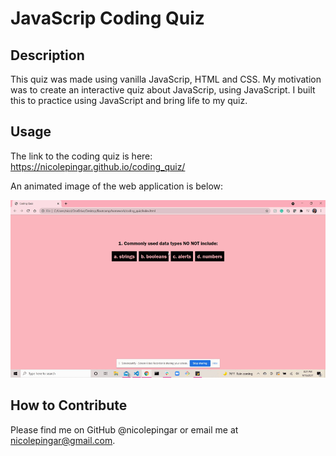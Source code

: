 # JavaScrip Coding Quiz

## Description

This quiz was made using vanilla JavaScrip, HTML and CSS. My motivation was to create an interactive quiz about JavaScrip, using JavaScript. I built this to practice using JavaScript and bring life to my quiz. 

## Usage

The link to the coding quiz is here: https://nicolepingar.github.io/coding_quiz/

An animated image of the web application is below:

![gif video of website](assets/images/quizgif.gif)

## How to Contribute
Please find me on GitHub @nicolepingar or email me at nicolepingar@gmail.com.